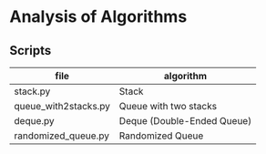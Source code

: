 # Analysis of Algorithms

## Scripts
|file|algorithm|
|---|---|
|stack.py|Stack|
|queue_with2stacks.py|Queue with two stacks|
|deque.py|Deque (Double-Ended Queue)|
|randomized_queue.py|Randomized Queue|
